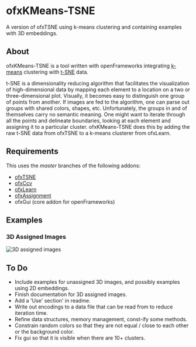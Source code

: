 # ofxKMeans-TSNE
A version of ofxTSNE using k-means clustering and containing examples with 3D embeddings.

## About
ofxKMeans-TSNE is a tool written with openFrameworks integrating [k-means](https://projecteuclid.org/download/pdf_1/euclid.bsmsp/1200512992 "Some Methods for classification and Analysis of Multivariate Observations") clustering with [t-SNE](https://lvdmaaten.github.io/publications/papers/JMLR_2008.pdf "Visualizing Data using t-SNE") data.

t-SNE is a dimensionality reducing algorithm that facilitates the visualization of high-dimensional data by mapping each element to a location on a two or three-dimensional plot. Visually, it becomes easy to distinguish one group of points from another. If images are fed to the algorithm, one can parse out groups with shared colors, shapes, etc. Unfortunately, the groups in and of themselves carry no semantic meaning. One might want to iterate through all the points and delineate boundaries, looking at each element and assigning it to a particular cluster. ofxKMeans-TSNE does this by adding the raw t-SNE data from ofxTSNE to a k-means clusterer from ofxLearn.

## Requirements
This uses the *master* branches of the following addons:
* [ofxTSNE](https://github.com/genekogan/ofxTSNE "ofxTSNE")
* [ofxCcv](https://github.com/kylemcdonald/ofxCcv "ofxCcv")
* [ofxLearn](https://github.com/genekogan/ofxLearn "ofxLearn")
* [ofxAssignment](https://github.com/kylemcdonald/ofxAssignment "ofxAssignment")
* ofxGui (core addon for openFrameworks)

## Examples
### 3D Assigned Images
![3D assigned images](https://github.com/tespin/ofxKMeans-TSNE/blob/master/documentation-images/3d-assigned-images/3d-assigned-images-01.png)

## To Do
* Include examples for unassigned 3D images, and possibly examples using 2D embeddings.
* Finish documentation for 3D assigned images.
* Add a 'Use' section' in readme.
* Write out encodings to a data file that can be read from to reduce iteration time.
* Refine data structures, memory management, const-ify some methods.
* Constrain random colors so that they are not equal / close to each other or the background color.
* Fix gui so that it is visible when there are 10+ clusters. 
